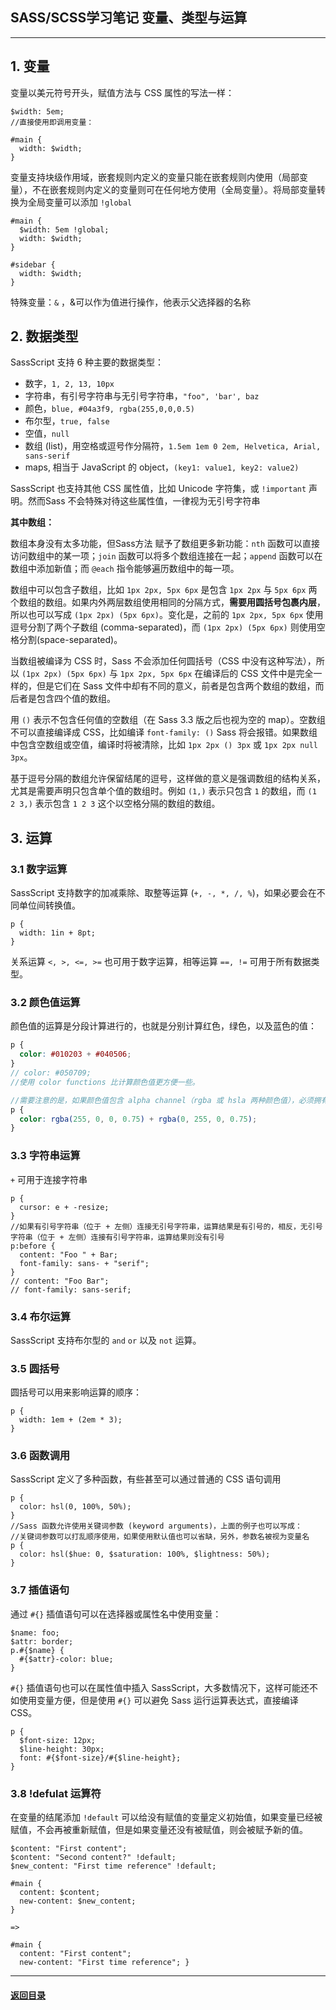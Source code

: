 ## SASS/SCSS学习笔记 变量、类型与运算

---

## 1. 变量

变量以美元符号开头，赋值方法与 CSS 属性的写法一样：

```
$width: 5em;
//直接使用即调用变量：

#main {
  width: $width;
}
```

变量支持块级作用域，嵌套规则内定义的变量只能在嵌套规则内使用（局部变量），不在嵌套规则内定义的变量则可在任何地方使用（全局变量）。将局部变量转换为全局变量可以添加 `!global`

```
#main {
  $width: 5em !global;
  width: $width;
}

#sidebar {
  width: $width;
}
```

特殊变量：`&` ，&可以作为值进行操作，他表示父选择器的名称

## 2. 数据类型

SassScript 支持 6 种主要的数据类型：

- 数字，`1, 2, 13, 10px`
- 字符串，有引号字符串与无引号字符串，`"foo", 'bar', baz`
- 颜色，`blue, #04a3f9, rgba(255,0,0,0.5)`
- 布尔型，`true, false`
- 空值，`null`
- 数组 (list)，用空格或逗号作分隔符，`1.5em 1em 0 2em, Helvetica, Arial, sans-serif`
- maps, 相当于 JavaScript 的 object，`(key1: value1, key2: value2)`

SassScript 也支持其他 CSS 属性值，比如 Unicode 字符集，或 `!important` 声明。然而Sass 不会特殊对待这些属性值，一律视为无引号字符串

**其中数组：**

数组本身没有太多功能，但Sass方法 赋予了数组更多新功能：`nth` 函数可以直接访问数组中的某一项；`join` 函数可以将多个数组连接在一起；`append` 函数可以在数组中添加新值；而 `@each` 指令能够遍历数组中的每一项。

数组中可以包含子数组，比如 `1px 2px, 5px 6px` 是包含 `1px 2px` 与 `5px 6px` 两个数组的数组。如果内外两层数组使用相同的分隔方式，**需要用圆括号包裹内层**，所以也可以写成 `(1px 2px) (5px 6px)`。变化是，之前的 `1px 2px, 5px 6px` 使用逗号分割了两个子数组 (comma-separated)，而 `(1px 2px) (5px 6px)` 则使用空格分割(space-separated)。

当数组被编译为 CSS 时，Sass 不会添加任何圆括号（CSS 中没有这种写法），所以 `(1px 2px) (5px 6px)` 与 `1px 2px, 5px 6px` 在编译后的 CSS 文件中是完全一样的，但是它们在 Sass 文件中却有不同的意义，前者是包含两个数组的数组，而后者是包含四个值的数组。

用 `()` 表示不包含任何值的空数组（在 Sass 3.3 版之后也视为空的 map）。空数组不可以直接编译成 CSS，比如编译 `font-family: ()` Sass 将会报错。如果数组中包含空数组或空值，编译时将被清除，比如 `1px 2px () 3px` 或 `1px 2px null 3px`。

基于逗号分隔的数组允许保留结尾的逗号，这样做的意义是强调数组的结构关系，尤其是需要声明只包含单个值的数组时。例如 `(1,)` 表示只包含 `1` 的数组，而 `(1 2 3,)` 表示包含 `1 2 3` 这个以空格分隔的数组的数组。

## 3. 运算

### 3.1 数字运算

SassScript 支持数字的加减乘除、取整等运算 (`+, -, *, /, %`)，如果必要会在不同单位间转换值。

```
p {
  width: 1in + 8pt;
}
```

关系运算 `<, >, <=, >=` 也可用于数字运算，相等运算 `==, !=` 可用于所有数据类型。

### 3.2 颜色值运算

颜色值的运算是分段计算进行的，也就是分别计算红色，绿色，以及蓝色的值：

```scss
p {
  color: #010203 + #040506;
}
// color: #050709; 
//使用 color functions 比计算颜色值更方便一些。

//需要注意的是，如果颜色值包含 alpha channel（rgba 或 hsla 两种颜色值），必须拥有相等的 alpha 值才能进行运算，因为算术运算不会作用于 alpha 值。
p {
  color: rgba(255, 0, 0, 0.75) + rgba(0, 255, 0, 0.75);
}
```

### 3.3 字符串运算 

`+` 可用于连接字符串

```
p {
  cursor: e + -resize;
}
//如果有引号字符串（位于 + 左侧）连接无引号字符串，运算结果是有引号的，相反，无引号字符串（位于 + 左侧）连接有引号字符串，运算结果则没有引号
p:before {
  content: "Foo " + Bar;
  font-family: sans- + "serif";
}
// content: "Foo Bar";
// font-family: sans-serif;
```

### 3.4 布尔运算

SassScript 支持布尔型的 `and` `or` 以及 `not` 运算。

### 3.5 圆括号

圆括号可以用来影响运算的顺序：

```
p {
  width: 1em + (2em * 3);
}
```

### 3.6 函数调用

SassScript 定义了多种函数，有些甚至可以通过普通的 CSS 语句调用

```
p {
  color: hsl(0, 100%, 50%);
}
//Sass 函数允许使用关键词参数 (keyword arguments)，上面的例子也可以写成：
//关键词参数可以打乱顺序使用，如果使用默认值也可以省缺，另外，参数名被视为变量名
p {
  color: hsl($hue: 0, $saturation: 100%, $lightness: 50%);
}
```

### 3.7 插值语句

通过 `#{}` 插值语句可以在选择器或属性名中使用变量：

```
$name: foo;
$attr: border;
p.#{$name} {
  #{$attr}-color: blue;
}
```

`#{}` 插值语句也可以在属性值中插入 SassScript，大多数情况下，这样可能还不如使用变量方便，但是使用 `#{}` 可以避免 Sass 运行运算表达式，直接编译 CSS。

```
p {
  $font-size: 12px;
  $line-height: 30px;
  font: #{$font-size}/#{$line-height};
}
```

### 3.8 !defulat 运算符

在变量的结尾添加 `!default` 可以给没有赋值的变量定义初始值，如果变量已经被赋值，不会再被重新赋值，但是如果变量还没有被赋值，则会被赋予新的值。

```
$content: "First content";
$content: "Second content?" !default;
$new_content: "First time reference" !default;

#main {
  content: $content;
  new-content: $new_content;
}

=>

#main {
  content: "First content";
  new-content: "First time reference"; }
```





---

#### [返回目录](./)